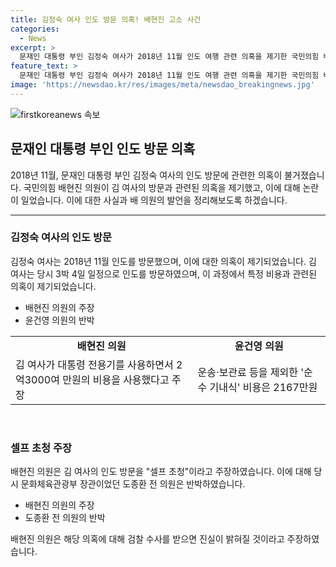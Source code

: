 ```yaml
---
title: 김정숙 여사 인도 방문 의혹! 배현진 고소 사건
categories:
  - News
excerpt: >
  문재인 대통령 부인 김정숙 여사가 2018년 11월 인도 여행 관련 의혹을 제기한 국민의힘 배현진 의원을 고소했다. 김 여사는 배 의원의 허위사실 유포와 명예훼손 혐의로 경찰에 고소장을 제출했으며, 의원은 김 여사의 인도 방문을 셀프 초청으로 주장하고 유포했다. 이에 대한 배 의원의 반박과 검찰의 수사를 향한 의견을 취합한 기사이다.
feature_text: >
  문재인 대통령 부인 김정숙 여사가 2018년 11월 인도 여행 관련 의혹을 제기한 국민의힘 배현진 의원을 고소했다. 김 여사는 배 의원의 허위사실 유포와 명예훼손 혐의로 경찰에 고소장을 제출했으며, 의원은 김 여사의 인도 방문을 셀프 초청으로 주장하고 유포했다. 이에 대한 배 의원의 반박과 검찰의 수사를 향한 의견을 취합한 기사이다.
image: 'https://newsdao.kr/res/images/meta/newsdao_breakingnews.jpg'
---
```


<p><img src="https://newsdao.kr/res/images/meta/newsdao_breakingnews.jpg" alt="firstkoreanews 속보" /></p>

<h2 data-ke-size="size26">문재인 대통령 부인 인도 방문 의혹</h2>

<p data-ke-size="size16">2018년 11월, 문재인 대통령 부인 김정숙 여사의 인도 방문에 관련한 의혹이 불거졌습니다. 국민의힘 배현진 의원이 김 여사의 방문과 관련된 의혹을 제기했고, 이에 대해 논란이 일었습니다. 이에 대한 사실과 배 의원의 발언을 정리해보도록 하겠습니다.</p>

<hr>

<h3>김정숙 여사의 인도 방문</h3>

<p data-ke-size="size16">김정숙 여사는 2018년 11월 인도를 방문했으며, 이에 대한 의혹이 제기되었습니다. 김 여사는 당시 3박 4일 일정으로 인도를 방문하였으며, 이 과정에서 특정 비용과 관련된 의혹이 제기되었습니다.</p>

<ul>
  <li>배현진 의원의 주장</li>
  <li>윤건영 의원의 반박</li>
</ul>

<table>
  <tr>
    <td style="text-align: center; height: 17px;"><b>배현진 의원</b></td>
    <td style="text-align: center; height: 17px;"><b>윤건영 의원</b></td>
  </tr>
  <tr>
    <td>김 여사가 대통령 전용기를 사용하면서 2억3000여 만원의 비용을 사용했다고 주장</td>
    <td>운송·보관료 등을 제외한 '순수 기내식' 비용은 2167만원</td>
  </tr>
</table>

<p data-ke-size="size16">&nbsp;</p>

<h3>셀프 초청 주장</h3>

<p data-ke-size="size16">배현진 의원은 김 여사의 인도 방문을 "셀프 초청"이라고 주장하였습니다. 이에 대해 당시 문화체육관광부 장관이었던 도종환 전 의원은 반박하였습니다.</p>

<ul>
  <li>배현진 의원의 주장</li>
  <li>도종환 전 의원의 반박</li>
</ul>

<p data-ke-size="size16">배현진 의원은 해당 의혹에 대해 검찰 수사를 받으면 진실이 밝혀질 것이라고 주장하였습니다.</p>

